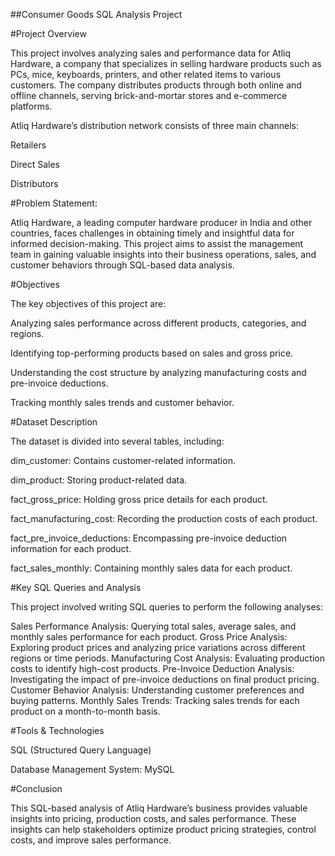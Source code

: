 ##Consumer Goods SQL Analysis Project

#Project Overview

This project involves analyzing sales and performance data for Atliq Hardware, a company that specializes in selling hardware products such as PCs, mice, keyboards, printers, and other related items to various customers. The company distributes products through both online and offline channels, serving brick-and-mortar stores and e-commerce platforms.

Atliq Hardware’s distribution network consists of three main channels:

Retailers

Direct Sales

Distributors

#Problem Statement:

Atliq Hardware, a leading computer hardware producer in India and other countries, faces challenges in obtaining timely and insightful data for informed decision-making. This project aims to assist the management team in gaining valuable insights into their business operations, sales, and customer behaviors through SQL-based data analysis.

#Objectives

The key objectives of this project are:

Analyzing sales performance across different products, categories, and regions.

Identifying top-performing products based on sales and gross price.

Understanding the cost structure by analyzing manufacturing costs and pre-invoice deductions.

Tracking monthly sales trends and customer behavior.

#Dataset Description

The dataset is divided into several tables, including:

dim_customer: Contains customer-related information.

dim_product: Storing product-related data.

fact_gross_price: Holding gross price details for each product.

fact_manufacturing_cost: Recording the production costs of each product.

fact_pre_invoice_deductions: Encompassing pre-invoice deduction information for each product.

fact_sales_monthly: Containing monthly sales data for each product.

#Key SQL Queries and Analysis

This project involved writing SQL queries to perform the following analyses:

Sales Performance Analysis: Querying total sales, average sales, and monthly sales performance for each product.
Gross Price Analysis: Exploring product prices and analyzing price variations across different regions or time periods.
Manufacturing Cost Analysis: Evaluating production costs to identify high-cost products.
Pre-Invoice Deduction Analysis: Investigating the impact of pre-invoice deductions on final product pricing.
Customer Behavior Analysis: Understanding customer preferences and buying patterns.
Monthly Sales Trends: Tracking sales trends for each product on a month-to-month basis.

#Tools & Technologies

SQL (Structured Query Language)

Database Management System: MySQL

#Conclusion

This SQL-based analysis of Atliq Hardware’s business provides valuable insights into pricing, production costs, and sales performance. These insights can help stakeholders optimize product pricing strategies, control costs, and improve sales performance.
